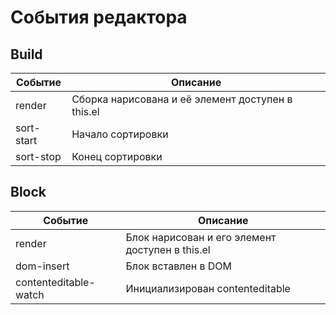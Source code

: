 # События редактора


## Build

<table>
    <thead>
        <tr>
            <th>Событие</th>
            <th>Описание</th>
        </tr>
    </thead>
    <tbody>
        <tr>
            <td>render</td>
            <td>Сборка нарисована и её элемент доступен в this.el</td>
        </tr>
        <tr>
            <td>sort-start</td>
            <td>Начало сортировки</td>
        </tr>
        <tr>
            <td>sort-stop</td>
            <td>Конец сортировки</td>
        </tr>
    </tbody>
</table>


## Block

<table>
    <thead>
        <tr>
            <th>Событие</th>
            <th>Описание</th>
        </tr>
    </thead>
    <tbody>
        <tr>
            <td>render</td>
            <td>Блок нарисован и его элемент доступен в this.el</td>
        </tr>
        <tr>
            <td>dom-insert</td>
            <td>Блок вставлен в DOM</td>
        </tr>
        <tr>
            <td>contenteditable-watch</td>
            <td>Инициализирован contenteditable</td>
        </tr>
    </tbody>
</table>
